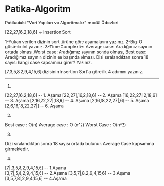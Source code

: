 # Patika-Algoritm
Patikadaki "Veri Yapıları ve Algoritmalar" modül Ödevleri 

[22,27,16,2,18,6] -> Insertion Sort

1-Yukarı verilen dizinin sort türüne göre aşamalarını yazınız.
2-Big-O gösterimini yazınız.
3-Time Complexity: Average case: Aradığımız sayının ortada olması,Worst case: Aradığımız sayının sonda olması, Best case: Aradığımız sayının dizinin en başında olması.
Dizi sıralandıktan sonra 18 sayısı hangi case kapsamına girer? Yazınız.

[7,3,5,8,2,9,4,15,6] dizisinin Insertion Sort'a göre ilk 4 adımını yazınız.

---- 

1.

[22,27,16,2,18,6] -- 1. Aşama
[22,27|,16,2,18,6] -- 2. Aşama
[16,22,27|,2,18,6] -- 3. Aşama
[2,16,22,27|,18,6] -- 4. Aşama
[2,16,18,22,27|,6] -- 5. Aşama
[2,6,16,18,22,27|] -- 6. Aşama

2.

Best case : O(n)
Average case : O (n^2)
Worst Case : O(n^2)

3.

Dizi sıralandıktan sonra 18 sayısı ortada bulunur. Average Case kapsamına girmektedir. 

4.

[7|,3,5,8,2,9,4,15,6] -- 1.Aşama <br>
[3,7|,5,8,2,9,4,15,6] -- 2.Aşama
[3,5,7|,8,2,9,4,15,6] -- 3.Aşama
[3,5,7,8|,2,9,4,15,6] -- 4.Aşama




